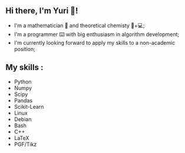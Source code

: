 ## Hi there, I'm Yuri 👋!

- I'm a mathematician :abacus: and theoretical chemisty :test_tube:+:computer:;
- I'm a programmer :keyboard: with big enthusiasm in algorithm development;
- I'm currently looking forward to apply my skills to a non-academic position;

## My skills :

- Python
- Numpy
- Scipy
- Pandas
- Scikit-Learn
- Linux
- Debian
- Bash
- C++
- LaTeX
- PGF/Tikz
